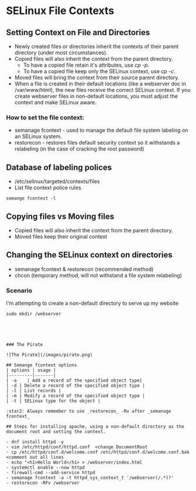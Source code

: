 # SELinux File Contexts

## Setting Context on File and Directories

- Newly created files or directories inherit the contexts of their parent directory (under most circumstances).
- Copied files will also inherit the context from the parent directory. 
    - To have a copied file retain it's attributes, use _cp -p_.
    - To have a copied file keep only the SELinux context, use _cp -c_.
- Moved files will bring the context from their source parent directory.
- When a file is created in their default locations (like a webserver doc in /var/www/html), the new files receive the correct SELinux context. If you create webserver files in non-default locations, you must adjust the context and make SELinux aware.

### How to set the file context:
- semanage fcontext -  used to  manage the default file  system  labeling
       on  an  SELinux system.
- restorecon - restores files default security context so it withstands a relabeling (in the case of cracking the root password)

## Database of labeling polices
- /etc/selinux/targeted/contexts/files
- List file context police rules
```
semange fcontext -l
```

## Copying files vs Moving files
- Copied files will also inherit the context from the parent directory.
- Moved files keep their original context 

## Changing the SELinux context on directories
- semanage fcontext & restorecon (recommended method)
- chcon (temporary method, will not withstand a file system relabeling)

### Scenario
I'm attempting to create a non-default directory to serve up my website
```
sudo mkdir /webserver





### The Pirate

![The Pirate](/images/pirate.png)

## Semange fcontext options
| options | usage |
|---------|-------|
| -a    | Add a record of the specified object type|
| -d | Delete a record of the specified object type | 
| -l | List records | 
| -m | Modify a record of the specified object type | 
| -t | SELinux type for the object | 

:star2: Always remember to use _restorecon_ -Rv after _semanage fcontext_

## Steps for installing apache, using a non-default directory as the document root and setting the context.

- dnf install httpd -y
- vim /etc/httpd/conf/httpd.conf  <change DocumentRoot
- cp /etc/httpd/conf.d/welcome.conf /etc/httpd/conf.d/welcome.conf.bak <comment out all lines
- echo "<h1>Hello World</h1> > /webserver/index.html
- systemctl enable --now httpd
- firewall-cmd --add-service httpd
- semanage fcontext -a -t httpd_sys_context_t '/webserver(/.*)?'
- restorecon -RFv /webserver








